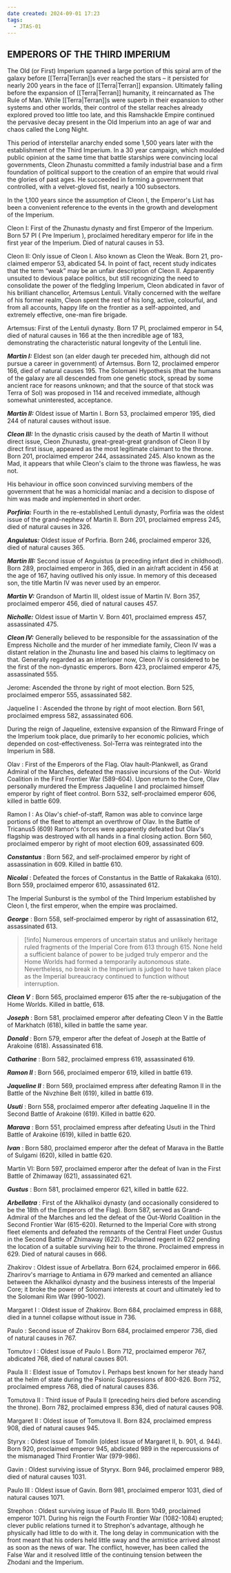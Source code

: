 ```yaml
---
date created: 2024-09-01 17:23
tags:
  - JTAS-01
---
```


## EMPERORS OF THE THIRD IMPERIUM

The Old (or First) Imperium spanned a large portion of this spiral arm of the galaxy before [[Terra|Terran]]s ever reached the stars – it persisted for nearly 200 years in the face of [[Terra|Terran]] expansion. Ultimately falling before the expansion of [[Terra|Terran]] humanity, it reincarnated as The Rule of Man. While [[Terra|Terran]]s were superb in their expansion to other systems and other worlds, their control of the stellar reaches already explored proved too little too late, and this Ramshackle Empire continued the pervasive decay present in the Old Imperium into an age of war and chaos called the Long Night.

This period of interstellar anarchy ended some 1,500 years later with the establishment of the Third Imperium. In a 30 year campaign, which moulded public opinion at the same time that battle starships were convincing local governments, Cleon Zhunastu committed a family industrial base and a firm foundation of political support to the creation of an empire that would rival the glories of past ages. He succeeded in forming a government that controlled, with a velvet-gloved fist, nearly a 100 subsectors.

In the 1,100 years since the assumption of Cleon I, the Emperor's List has been a convenient reference to the events in the growth and development of the Imperium.

Cleon I: First of the Zhunastu dynasty and first Emperor of the Imperium. Born 57 PI ( Pre Imperium ), proclaimed hereditary emperor for life in the first year of the Imperium. Died of natural causes in 53.

Cleon II: Only issue of Cleon I. Also known as Cleon the Weak. Born 21, pro-claimed emperor 53, abdicated 54. In point of fact, recent study indicates that the term “weak” may be an unfair description of Cleon II. Apparently unsuited to devious palace politics, but still recognizing the need to consolidate the power of the fledgling Imperium, Cleon abdicated in favor of his brilliant chancellor, Artemsus Lentuli. Vitally concerned with the welfare of his former realm, Cleon spent the rest of his long, active, colourful, and from all accounts, happy life on the frontier as a self-appointed, and extremely effective, one-man fire brigade.

Artemsus: First of the Lentuli dynasty. Born 17 Pl, proclaimed emperor in 54, died of natural causes in 166 at the then incredible age of 183, demonstrating the characteristic natural longevity of the Lentuli line.

**_Martin I:_** Eldest son (an elder daugh ter preceded him, although did not pursue a career in government) of Artemsus. Born 12, proclaimed emperor 166, died of natural causes 195. The Solomani Hypothesis (that the humans of the galaxy are all descended from one genetic stock, spread by some ancient race for reasons unknown; and that the source of that stock was Terra of Sol) was proposed in 114 and received immediate, although somewhat uninterested, acceptance.

**_Martin II:_** Oldest issue of Martin I. Born 53, proclaimed emperor 195, died 244 of natural causes without issue.

**_Cleon III:_** In the dynastic crisis caused by the death of Martin II without direct issue, Cleon Zhunastu, great-great-great grandson of Cleon II by direct first issue, appeared as the most legitimate claimant to the throne. Born 201, proclaimed emperor 244, assassinated 245. Also known as the Mad, it appears that while Cleon's claim to the throne was flawless, he was not.

His behaviour in office soon convinced surviving members of the government that he was a homicidal maniac and a decision to dispose of him was made and implemented in short order.

**_Porfiria:_** Fourth in the re-established Lentuli dynasty, Porfiria was the oldest issue of the grand-nephew of Martin II. Born 201, proclaimed empress 245, died of natural causes in 326.

**_Anguistus:_** Oldest issue of Porfiria. Born 246, proclaimed emperor 326, died of natural causes 365.

**_Martin III:_** Second issue of Anguistus (a preceding infant died in childhood). Born 289, proclaimed emperor in 365, died in an air/raft accident in 456 at the age of 167, having outlived his only issue. In memory of this deceased son, the title Martin IV was never used by an emperor.

**_Martin V:_** Grandson of Martin III, oldest issue of Martin IV. Born 357, proclaimed emperor 456, died of natural causes 457.

**_Nicholle:_** Oldest issue of Martin V. Born 401, proclaimed empress 457, assassinated 475.

**_Cleon IV:_** Generally believed to be responsible for the assassination of the Empress Nicholle and the murder of her immediate family, Cleon IV was a distant relation in the Zhunastu line and based his claims to legitimacy on that. Generally regarded as an interloper now, Cleon IV is considered to be the first of the non-dynastic emperors. Born 423, proclaimed emperor 475, assassinated 555.

Jerome: Ascended the throne by right of moot election. Born 525, proclaimed emperor 555, assassinated 582.

Jaqueline I : Ascended the throne by right of moot election. Born 561, proclaimed empress 582, assassinated 606.

During the reign of Jaqueline, extensive expansion of the Rimward Fringe of the Imperium took place, due primarily to her economic policies, which depended on cost-effectiveness. Sol-Terra was reintegrated into the Imperium in 588.

Olav : First of the Emperors of the Flag. Olav hault-Plankwell, as Grand Admiral of the Marches, defeated the massive incursions of the Out- World Coalition in the First Frontier War (589-604). Upon return to the Core, Olav personally murdered the Empress Jaqueline I and proclaimed himself emperor by right of fleet control. Born 532, self-proclaimed emperor 606, killed in battle 609.

Ramon I : As Olav's chief-of-staff, Ramon was able to convince large portions of the fleet to attempt an overthrow of Olav. In the Battle of Tricanus5 (609) Ramon's forces were apparently defeated but Olav's flagship was destroyed with all hands in a final closing action. Born 560, proclaimed emperor by right of moot election 609, assassinated 609.

**_Constantus_** : Born 562, and self-proclaimed emperor by right of assassination in 609. Killed in battle 610.

_**Nicolai**_ : Defeated the forces of Constantus in the Battle of Rakakaka (610). Born 559, proclaimed emperor 610, assassinated 612.

The Imperial Sunburst is the symbol of the Third Imperium established by Cleon I, the first emperor, when the empire was proclaimed.

**_George_** : Born 558, self-proclaimed emperor by right of assassination 612, assassinated 613.

> [!info]
> Numerous emperors of uncertain status and unlikely heritage ruled fragments of the Imperial Core from 613 through 615. None held a sufficient balance of power to be judged truly emperor and the Home Worlds had formed a temporarily autonomous state. Nevertheless, no break in the Imperium is judged to have taken place as the Imperial bureaucracy continued to function without interruption.

**_Cleon V_** : Born 565, proclaimed emperor 615 after the re-subjugation of the Home Worlds. Killed in battle, 618.

**_Joseph_** : Born 581, proclaimed emperor after defeating Cleon V in the Battle of Markhatch (618), killed in battle the same year.

**_Donald_** : Born 579, emperor after the defeat of Joseph at the Battle of Arakoine (618). Assassinated 618.

**_Catharine_** : Born 582, proclaimed empress 619, assassinated 619.

**_Ramon II_** : Born 566, proclaimed emperor 619, killed in battle 619.

**_Jaqueline II_** : Born 569, proclaimed empress after defeating Ramon II in the Battle of the Nivzhine Belt (619), killed in battle 619.

**_Usuti_** : Born 558, proclaimed emperor after defeating Jaqueline II in the Second Battle of Arakoine (619). Killed in battle 620.

**_Marava_** : Born 551, proclaimed empress after defeating Usuti in the Third Battle of Arakoine (619), killed in battle 620.

**_Ivan_** : Born 580, proclaimed emperor after the defeat of Marava in the Battle of Sulgami (620), killed in battle 620.

Martin VI: Born 597, proclaimed emperor after the defeat of Ivan in the First Battle of Zhimaway (621), assassinated 621.

**_Gustus_** : Born 581, proclaimed emperor 621, killed in battle 622.

**_Arbellatra_** : First of the Alkhalikoi dynasty (and occasionally considered to be the 18th of the Emperors of the Flag). Born 587, served as Grand- Admiral of the Marches and led the defeat of the Out-World Coalition in the Second Frontier War (615-620). Returned to the Imperial Core with strong fleet elements and defeated the remnants of the Central Fleet under Gustus in the Second Battle of Zhimaway (622). Proclaimed regent in 622 pending the location of a suitable surviving heir to the throne. Proclaimed empress in 629. Died of natural causes in 666.

Zhakirov : Oldest issue of Arbellatra. Born 624, proclaimed emperor in 666. Zharirov's marriage to Antiama in 679 marked and cemented an alliance between the Alkhalikoi dynasty and the business interests of the Imperial Core; it broke the power of Solomani interests at court and ultimately led to the Solomani Rim War (990-1002).

Margaret I : Oldest issue of Zhakirov. Born 684, proclaimed empress in 688, died in a tunnel collapse without issue in 736.

Paulo : Second issue of Zhakirov Born 684, proclaimed emperor 736, died of natural causes in 767.

Tomutov I : Oldest issue of Paulo I. Born 712, proclaimed emperor 767, abdicated 768, died of natural causes 801.

Paula II : Eldest issue of Tomutov I. Perhaps best known for her steady hand at the helm of state during the Psionic Suppressions of 800-826. Born 752, proclaimed empress 768, died of natural causes 836.

Tomutova II : Third issue of Paula II (preceding heirs died before ascending the throne). Born 782, proclaimed empress 836, died of natural causes 908.

Margaret II : Oldest issue of Tomutova II. Born 824, proclaimed empress 908, died of natural causes 945.

Styryx : Oldest issue of Tomolin (oldest issue of Margaret II, b. 901, d. 944). Born 920, proclaimed emperor 945, abdicated 989 in the repercussions of the mismanaged Third Frontier War (979-986).

Gavin : Oldest surviving issue of Styryx. Born 946, proclaimed emperor 989, died of natural causes 1031.

Paulo III : Oldest issue of Gavin. Born 981, proclaimed emperor 1031, died of natural causes 1071.

Strephon : Oldest surviving issue of Paulo III. Born 1049, proclaimed emperor 1071. During his reign the Fourth Frontier War (1082-1084) erupted; clever public relations turned it to Strephon's advantage, although he physically had little to do with it. The long delay in communication with the front meant that his orders held little sway and the armistice arrived almost as soon as the news of war. The conflict, however, has been called the False War and it resolved little of the continuing tension between the Zhodani and the Imperium.
